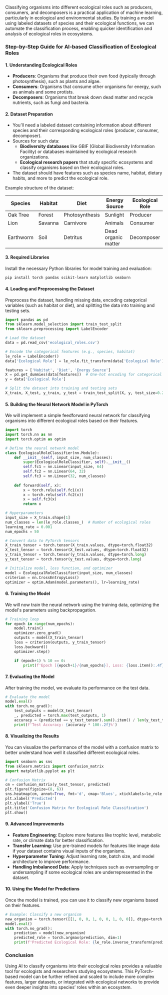 Classifying organisms into different ecological roles such as producers, consumers, and decomposers is a practical application of machine learning, particularly in ecological and environmental studies. By training a model using labeled datasets of species and their ecological functions, we can automate the classification process, enabling quicker identification and analysis of ecological roles in ecosystems.

### Step-by-Step Guide for AI-based Classification of Ecological Roles

#### 1. **Understanding Ecological Roles**
   - **Producers**: Organisms that produce their own food (typically through photosynthesis), such as plants and algae.
   - **Consumers**: Organisms that consume other organisms for energy, such as animals and some protists.
   - **Decomposers**: Organisms that break down dead matter and recycle nutrients, such as fungi and bacteria.

#### 2. **Dataset Preparation**
   - You’ll need a labeled dataset containing information about different species and their corresponding ecological roles (producer, consumer, decomposer).
   - Sources for such data:
     - **Biodiversity databases** like GBIF (Global Biodiversity Information Facility) or databases maintained by ecological research organizations.
     - **Ecological research papers** that study specific ecosystems and classify organisms based on their ecological roles.
   - The dataset should have features such as species name, habitat, dietary habits, and more to predict the ecological role.

   Example structure of the dataset:

   | Species         | Habitat      | Diet          | Energy Source  | Ecological Role |
   |-----------------|--------------|---------------|----------------|-----------------|
   | Oak Tree        | Forest       | Photosynthesis| Sunlight       | Producer        |
   | Lion            | Savanna      | Carnivore     | Animals        | Consumer        |
   | Earthworm       | Soil         | Detritus      | Dead organic matter | Decomposer  |

#### 3. **Required Libraries**
   Install the necessary Python libraries for model training and evaluation:

   ```bash
   pip install torch pandas scikit-learn matplotlib seaborn
   ```

#### 4. **Loading and Preprocessing the Dataset**
   Preprocess the dataset, handling missing data, encoding categorical variables (such as habitat or diet), and splitting the data into training and testing sets.

   ```python
   import pandas as pd
   from sklearn.model_selection import train_test_split
   from sklearn.preprocessing import LabelEncoder

   # Load the dataset
   data = pd.read_csv('ecological_roles.csv')

   # Encode the categorical features (e.g., species, habitat)
   le_role = LabelEncoder()
   data['Ecological Role'] = le_role.fit_transform(data['Ecological Role'])

   features = ['Habitat', 'Diet', 'Energy Source']
   X = pd.get_dummies(data[features])  # One-hot encoding for categorical variables
   y = data['Ecological Role']

   # Split the dataset into training and testing sets
   X_train, X_test, y_train, y_test = train_test_split(X, y, test_size=0.2, random_state=42)
   ```

#### 5. **Building the Neural Network Model in PyTorch**
   We will implement a simple feedforward neural network for classifying organisms into different ecological roles based on their features.

   ```python
   import torch
   import torch.nn as nn
   import torch.optim as optim

   # Define the neural network model
   class EcologicalRoleClassifier(nn.Module):
       def __init__(self, input_size, num_classes):
           super(EcologicalRoleClassifier, self).__init__()
           self.fc1 = nn.Linear(input_size, 64)
           self.fc2 = nn.Linear(64, 32)
           self.fc3 = nn.Linear(32, num_classes)
       
       def forward(self, x):
           x = torch.relu(self.fc1(x))
           x = torch.relu(self.fc2(x))
           x = self.fc3(x)
           return x

   # Hyperparameters
   input_size = X_train.shape[1]
   num_classes = len(le_role.classes_)  # Number of ecological roles
   learning_rate = 0.001
   num_epochs = 50

   # Convert data to PyTorch tensors
   X_train_tensor = torch.tensor(X_train.values, dtype=torch.float32)
   X_test_tensor = torch.tensor(X_test.values, dtype=torch.float32)
   y_train_tensor = torch.tensor(y_train.values, dtype=torch.long)
   y_test_tensor = torch.tensor(y_test.values, dtype=torch.long)

   # Initialize model, loss function, and optimizer
   model = EcologicalRoleClassifier(input_size, num_classes)
   criterion = nn.CrossEntropyLoss()
   optimizer = optim.Adam(model.parameters(), lr=learning_rate)
   ```

#### 6. **Training the Model**
   We will now train the neural network using the training data, optimizing the model's parameters using backpropagation.

   ```python
   # Training loop
   for epoch in range(num_epochs):
       model.train()
       optimizer.zero_grad()
       outputs = model(X_train_tensor)
       loss = criterion(outputs, y_train_tensor)
       loss.backward()
       optimizer.step()

       if (epoch+1) % 10 == 0:
           print(f'Epoch [{epoch+1}/{num_epochs}], Loss: {loss.item():.4f}')
   ```

#### 7. **Evaluating the Model**
   After training the model, we evaluate its performance on the test data.

   ```python
   # Evaluate the model
   model.eval()
   with torch.no_grad():
       test_outputs = model(X_test_tensor)
       _, predicted = torch.max(test_outputs, 1)
       accuracy = (predicted == y_test_tensor).sum().item() / len(y_test_tensor)
       print(f'Test Accuracy: {accuracy * 100:.2f}%')
   ```

#### 8. **Visualizing the Results**
   You can visualize the performance of the model with a confusion matrix to better understand how well it classified different ecological roles.

   ```python
   import seaborn as sns
   from sklearn.metrics import confusion_matrix
   import matplotlib.pyplot as plt

   # Confusion Matrix
   cm = confusion_matrix(y_test_tensor, predicted)
   plt.figure(figsize=(8, 6))
   sns.heatmap(cm, annot=True, fmt='d', cmap='Blues', xticklabels=le_role.classes_, yticklabels=le_role.classes_)
   plt.xlabel('Predicted')
   plt.ylabel('True')
   plt.title('Confusion Matrix for Ecological Role Classification')
   plt.show()
   ```

#### 9. **Advanced Improvements**
   - **Feature Engineering**: Explore more features like trophic level, metabolic rate, or climate data for better classification.
   - **Transfer Learning**: Use pre-trained models for features like image data if your dataset contains visual inputs of the organisms.
   - **Hyperparameter Tuning**: Adjust learning rate, batch size, and model architecture to improve performance.
   - **Handling Imbalanced Data**: Apply techniques such as oversampling or undersampling if some ecological roles are underrepresented in the dataset.

#### 10. **Using the Model for Predictions**
   Once the model is trained, you can use it to classify new organisms based on their features.

   ```python
   # Example: Classify a new organism
   new_organism = torch.tensor([[1, 0, 0, 1, 0, 0, 1, 0, 0]], dtype=torch.float32)  # Dummy input for example
   model.eval()
   with torch.no_grad():
       prediction = model(new_organism)
       predicted_role = torch.argmax(prediction, dim=1)
       print(f'Predicted Ecological Role: {le_role.inverse_transform(predicted_role)}')
   ```

### Conclusion

Using AI to classify organisms into their ecological roles provides a valuable tool for ecologists and researchers studying ecosystems. This PyTorch-based model can be further refined and scaled to include more complex features, larger datasets, or integrated with ecological networks to provide even deeper insights into species’ roles within an ecosystem.